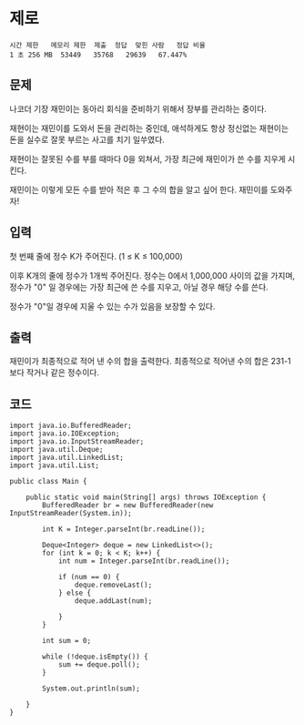 # 제로
``` 
시간 제한	메모리 제한	제출	정답	맞힌 사람	정답 비율
1 초	256 MB	53449	35768	29639	67.447%
```
## 문제
나코더 기장 재민이는 동아리 회식을 준비하기 위해서 장부를 관리하는 중이다.

재현이는 재민이를 도와서 돈을 관리하는 중인데, 애석하게도 항상 정신없는 재현이는 돈을 실수로 잘못 부르는 사고를 치기 일쑤였다.

재현이는 잘못된 수를 부를 때마다 0을 외쳐서, 가장 최근에 재민이가 쓴 수를 지우게 시킨다.

재민이는 이렇게 모든 수를 받아 적은 후 그 수의 합을 알고 싶어 한다. 재민이를 도와주자!

## 입력
첫 번째 줄에 정수 K가 주어진다. (1 ≤ K ≤ 100,000)

이후 K개의 줄에 정수가 1개씩 주어진다. 정수는 0에서 1,000,000 사이의 값을 가지며, 정수가 "0" 일 경우에는 가장 최근에 쓴 수를 지우고, 아닐 경우 해당 수를 쓴다.

정수가 "0"일 경우에 지울 수 있는 수가 있음을 보장할 수 있다.

## 출력
재민이가 최종적으로 적어 낸 수의 합을 출력한다. 최종적으로 적어낸 수의 합은 231-1보다 작거나 같은 정수이다.

## 코드
```
import java.io.BufferedReader;
import java.io.IOException;
import java.io.InputStreamReader;
import java.util.Deque;
import java.util.LinkedList;
import java.util.List;

public class Main {

    public static void main(String[] args) throws IOException {
        BufferedReader br = new BufferedReader(new InputStreamReader(System.in));

        int K = Integer.parseInt(br.readLine());

        Deque<Integer> deque = new LinkedList<>();
        for (int k = 0; k < K; k++) {
            int num = Integer.parseInt(br.readLine());

            if (num == 0) {
                deque.removeLast();
            } else {
                deque.addLast(num);

            }
        }

        int sum = 0;

        while (!deque.isEmpty()) {
            sum += deque.poll();
        }

        System.out.println(sum);

    }
}
```
